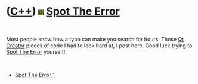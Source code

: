 



 

 

 

 

 

([C++](Cpp.md)) ![Qt](PicQt.png) [Spot The Error](CppQtSpotTheError.md)
=========================================================================

 

Most people know how a typo can make you search for hours. Those [Qt
Creator](CppQtCreator.md) pieces of code I had to look hard at, I post
here. Good luck trying to [Spot The Error](CppQtSpotTheError.md)
yourself!

 

-   [Spot The Error 1](CppQtSpotTheError1.md)

 

 

 

 

 





 




